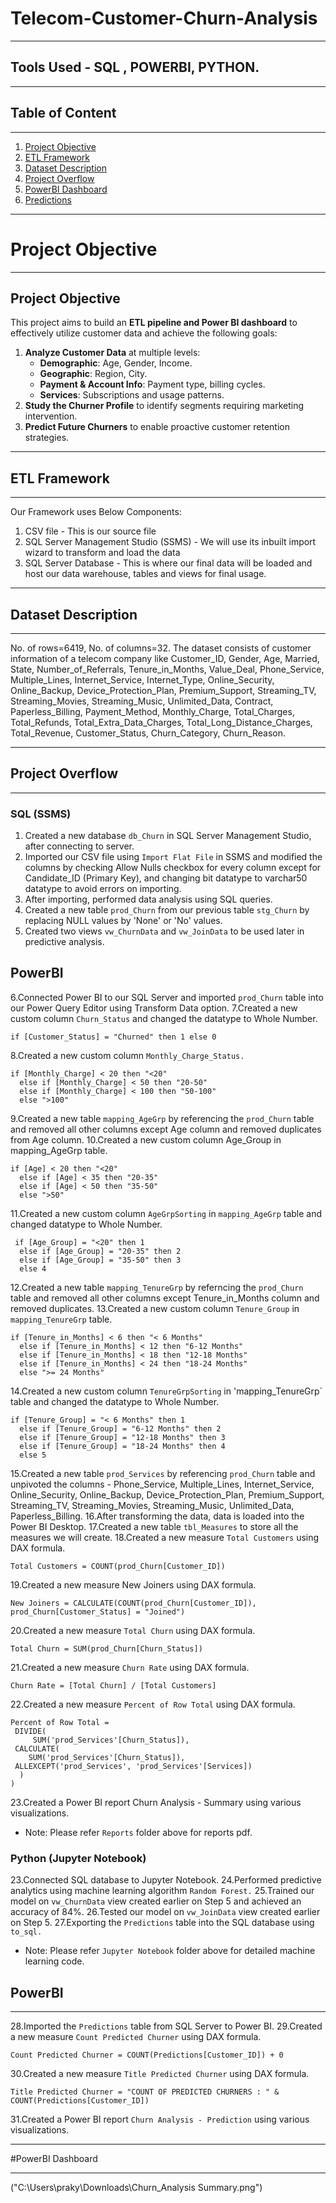 # Telecom-Customer-Churn-Analysis
---
## Tools Used - SQL , POWERBI, PYTHON.
---
## Table of Content
---
1. [Project Objective](#project-objective)  
2. [ETL Framework](#etl-framework)  
3. [Dataset Description](#dataset-description)  
4. [Project Overflow](#project-overflow)  
5. [PowerBI Dashboard](#powerbi-dashboard)  
6. [Predictions](#predictions)

---
# Project Objective
---
## Project Objective
This project aims to build an **ETL pipeline and Power BI dashboard** to effectively utilize customer data and achieve the following goals:
1. **Analyze Customer Data** at multiple levels:
   - **Demographic**: Age, Gender, Income.
   - **Geographic**: Region, City.
   - **Payment & Account Info**: Payment type, billing cycles.
   - **Services**: Subscriptions and usage patterns.
2. **Study the Churner Profile** to identify segments requiring marketing intervention.
3. **Predict Future Churners** to enable proactive customer retention strategies.

---

## ETL Framework
---
Our Framework uses Below Components:
1.  CSV file - This is our source file
2.  SQL Server Management Studio (SSMS) - We will use its inbuilt import wizard to transform and load the data
3.  SQL Server Database - This is where our final data will be loaded and host our data warehouse, tables and views for final usage.
---
## Dataset Description
---
No. of rows=6419, No. of columns=32. The dataset consists of customer information of a telecom company like Customer_ID, Gender, Age, Married, State, Number_of_Referrals, Tenure_in_Months, Value_Deal, Phone_Service, Multiple_Lines, Internet_Service, Internet_Type, Online_Security, Online_Backup, Device_Protection_Plan, Premium_Support, Streaming_TV, Streaming_Movies, Streaming_Music, Unlimited_Data, Contract, Paperless_Billing, Payment_Method, Monthly_Charge, Total_Charges, Total_Refunds, Total_Extra_Data_Charges, Total_Long_Distance_Charges, Total_Revenue, Customer_Status, Churn_Category, Churn_Reason.

---
## Project Overflow
---
### SQL (SSMS)
1.  Created a new database `db_Churn` in SQL Server Management Studio, after connecting to server.
2.  Imported our CSV file using `Import Flat File` in SSMS and modified the columns by checking Allow Nulls checkbox for every column except for Candidate_ID (Primary Key), and changing bit datatype to varchar50 datatype to avoid errors on importing.
3.  After importing, performed data analysis using SQL queries.
4.  Created a new table `prod_Churn` from our previous table `stg_Churn` by replacing NULL values by 'None' or 'No' values.
5.  Created two views `vw_ChurnData` and `vw_JoinData` to be used later in predictive analysis.

## PowerBI
6.Connected Power BI to our SQL Server and imported `prod_Churn` table into our Power Query Editor using Transform Data option.
7.Created a new custom column ```Churn_Status``` and changed the datatype to Whole Number.
```dax
if [Customer_Status] = "Churned" then 1 else 0
```
8.Created a new custom column ```Monthly_Charge_Status.```
``` dax
if [Monthly_Charge] < 20 then "<20"
  else if [Monthly_Charge] < 50 then "20-50"
  else if [Monthly_Charge] < 100 then "50-100"
  else ">100"
```
9.Created a new table ```mapping_AgeGrp``` by referencing the ```prod_Churn``` table and removed all other columns except Age column and removed duplicates from Age column.
10.Created a new custom column Age_Group in mapping_AgeGrp table.
``` dax
if [Age] < 20 then "<20"
  else if [Age] < 35 then "20-35"
  else if [Age] < 50 then "35-50"
  else ">50"
```
11.Created a new custom column ```AgeGrpSorting``` in ```mapping_AgeGrp``` table and changed datatype to Whole Number.
``` dax
 if [Age_Group] = "<20" then 1
  else if [Age_Group] = "20-35" then 2
  else if [Age_Group] = "35-50" then 3
  else 4
```
12.Created a new table ```mapping_TenureGrp``` by referncing the ```prod_Churn``` table and removed all other columns except Tenure_in_Months column and removed duplicates.
13.Created a new custom column ```Tenure_Group``` in ```mapping_TenureGrp``` table.
``` dax
if [Tenure_in_Months] < 6 then "< 6 Months"
  else if [Tenure_in_Months] < 12 then "6-12 Months"
  else if [Tenure_in_Months] < 18 then "12-18 Months"
  else if [Tenure_in_Months] < 24 then "18-24 Months"
  else ">= 24 Months"
```
14.Created a new custom column ```TenureGrpSorting``` in 'mapping_TenureGrp` table and changed the datatype to Whole Number.
``` dax
if [Tenure_Group] = "< 6 Months" then 1
  else if [Tenure_Group] = "6-12 Months" then 2
  else if [Tenure_Group] = "12-18 Months" then 3
  else if [Tenure_Group] = "18-24 Months" then 4
  else 5
```
15.Created a new table ```prod_Services``` by referencing ```prod_Churn``` table and unpivoted the columns - Phone_Service, Multiple_Lines, Internet_Service, Online_Security, Online_Backup, Device_Protection_Plan, Premium_Support, Streaming_TV, Streaming_Movies, Streaming_Music, Unlimited_Data, Paperless_Billing.
16.After transforming the data, data is loaded into the Power BI Desktop.
17.Created a new table ```tbl_Measures``` to store all the measures we will create.
18.Created a new measure ```Total Customers``` using DAX formula.
``` dax
Total Customers = COUNT(prod_Churn[Customer_ID])
```
19.Created a new measure New Joiners using DAX formula.
``` dax
New Joiners = CALCULATE(COUNT(prod_Churn[Customer_ID]), prod_Churn[Customer_Status] = "Joined")
```
20.Created a new measure ```Total Churn``` using DAX formula.
``` dax
Total Churn = SUM(prod_Churn[Churn_Status])
```
21.Created a new measure ```Churn Rate``` using DAX formula.
``` dax
Churn Rate = [Total Churn] / [Total Customers]
```
22.Created a new measure ```Percent of Row Total``` using DAX formula.
``` dax
Percent of Row Total = 
 DIVIDE(
     SUM('prod_Services'[Churn_Status]),
 CALCULATE(
    SUM('prod_Services'[Churn_Status]),
 ALLEXCEPT('prod_Services', 'prod_Services'[Services])
  )
)
```
23.Created a Power BI report Churn Analysis - Summary using various visualizations.

- Note: Please refer `Reports` folder above for reports pdf.

### Python (Jupyter Notebook)
23.Connected SQL database to Jupyter Notebook.
24.Performed predictive analytics using machine learning algorithm ```Random Forest.```
25.Trained our model on ```vw_ChurnData``` view created earlier on Step 5 and achieved an accuracy of 84%.
26.Tested our model on ```vw_JoinData``` view created earlier on Step 5.
27.Exporting the ```Predictions``` table into the SQL database using ```to_sql.```

- Note: Please refer `Jupyter Notebook` folder above for detailed machine learning code.

## PowerBI
---
28.Imported the ```Predictions``` table from SQL Server to Power BI.
29.Created a new measure ```Count Predicted Churner``` using DAX formula.
``` dax
Count Predicted Churner = COUNT(Predictions[Customer_ID]) + 0
```
30.Created a new measure ```Title Predicted Churner``` using DAX formula.
``` dax
Title Predicted Churner = "COUNT OF PREDICTED CHURNERS : " & COUNT(Predictions[Customer_ID])
```
31.Created a Power BI report ```Churn Analysis - Prediction``` using various visualizations.

---
#PowerBI Dashboard

---

("C:\Users\praky\Downloads\Churn_Analysis Summary.png")




















  
